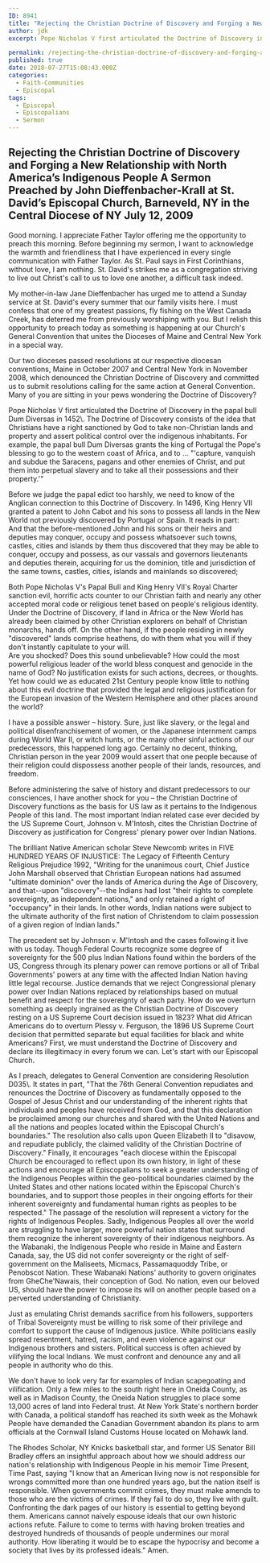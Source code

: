 ```yaml
---
ID: 8941
title: "Rejecting the Christian Doctrine of Discovery and Forging a New Relationship with North America’s Indigenous People"
author: jdk
excerpt: Pope Nicholas V first articulated the Doctrine of Discovery in the papal bull Dum Diversas in 1452. The Doctrine of Discovery consists of the idea that Christians have a right sanctioned by God to take non-Christian lands and property and assert political control over the indigenous inhabitants.

permalink: /rejecting-the-christian-doctrine-of-discovery-and-forging-a-new-relationship-with-north-americas-indigenous-people/
published: true
date: 2018-07-27T15:08:43.000Z
categories:
  - Faith-Communities
  - Episcopal
tags:
  - Episcopal
  - Episcopalians
  - Sermon
---
```

## **Rejecting the Christian Doctrine of Discovery and Forging a New Relationship with North America’s Indigenous People A Sermon Preached by John Dieffenbacher-Krall at St. David’s Episcopal Church, Barneveld, NY in the Central Diocese of NY July 12, 2009**



Good morning. I appreciate Father Taylor offering me the opportunity to preach this morning. Before beginning my sermon, I want to acknowledge the warmth and friendliness that I have experienced in every single communication with Father Taylor. As St. Paul says in First Corinthians, without love, I am nothing. St. David's strikes me as a congregation striving to live out Christ's call to us to love one another, a difficult task indeed.  

My mother-in-law Jane Dieffenbacher has urged me to attend a Sunday service at St. David's every summer that our family visits here. I must confess that one of my greatest passions, fly fishing on the West Canada Creek, has deterred me from previously worshiping with you. But I relish this opportunity to preach today as something is happening at our Church's General Convention that unites the Dioceses of Maine and Central New York in a special way.  

Our two dioceses passed resolutions at our respective diocesan conventions, Maine in October 2007 and Central New York in November 2008, which denounced the Christian Doctrine of Discovery and committed us to submit resolutions calling for the same action at General Convention. Many of you are sitting in your pews wondering the Doctrine of Discovery?  


Pope Nicholas V first articulated the Doctrine of Discovery in the papal bull Dum Diversas in 1452\\. The Doctrine of Discovery consists of the idea that Christians have a right sanctioned by God to take non-Christian lands and property and assert political control over the indigenous inhabitants. For example, the papal bull Dum Diversas grants the king of Portugal the Pope's blessing to go to the western coast of Africa, and to ... "'capture, vanquish and subdue the Saracens, pagans and other enemies of Christ, and put them into perpetual slavery and to take all their possessions and their property.'"  

Before we judge the papal edict too harshly, we need to know of the Anglican connection to this Doctrine of Discovery. In 1496, King Henry VII granted a patent to John Cabot and his sons to possess all lands in the New World not previously discovered by Portugal or Spain. It reads in part:  
And that the before-mentioned John and his sons or their heirs and deputies may conquer, occupy and possess whatsoever such towns, castles, cities and islands by them thus discovered that they may be able to conquer, occupy and possess, as our vassals and governors lieutenants and deputies therein, acquiring for us the dominion, title and jurisdiction of the same towns, castles, cities, islands and mainlands so discovered;  

Both Pope Nicholas V's Papal Bull and King Henry VII's Royal Charter sanction evil, horrific acts counter to our Christian faith and nearly any other accepted moral code or religious tenet based on people's religious identity. Under the Doctrine of Discovery, if land in Africa or the New World has already been claimed by other Christian explorers on behalf of Christian monarchs, hands off. On the other hand, if the people residing in newly "discovered" lands comprise heathens, do with them what you will if they don't instantly capitulate to your will.  
Are you shocked? Does this sound unbelievable? How could the most powerful religious leader of the world bless conquest and genocide in the name of God? No justification exists for such actions, decrees, or thoughts. Yet how could we as educated 21st Century people know little to nothing about this evil doctrine that provided the legal and religious justification for the European invasion of the Western Hemisphere and other places around the world?  

I have a possible answer – history. Sure, just like slavery, or the legal and political disenfranchisement of women, or the Japanese internment camps during World War II, or witch hunts, or the many other sinful actions of our predecessors, this happened long ago. Certainly no decent, thinking, Christian person in the year 2009 would assert that one people because of their religion could dispossess another people of their lands, resources, and freedom.

Before administering the salve of history and distant predecessors to our consciences, I have another shock for you – the Christian Doctrine of Discovery functions as the basis for US law as it pertains to the Indigenous People of this land. The most important Indian related case ever decided by the US Supreme Court, Johnson v. M'Intosh, cites the Christian Doctrine of Discovery as justification for Congress' plenary power over Indian Nations.  

The brilliant Native American scholar Steve Newcomb writes in FIVE HUNDRED YEARS OF INJUSTICE: The Legacy of Fifteenth Century Religious Prejudice 1992, "Writing for the unanimous court, Chief Justice John Marshall observed that Christian European nations had assumed "ultimate dominion" over the lands of America during the Age of Discovery, and that--upon "discovery"--the Indians had lost "their rights to complete sovereignty, as independent nations," and only retained a right of "occupancy" in their lands. In other words, Indian nations were subject to the ultimate authority of the first nation of Christendom to claim possession of a given region of Indian lands."  

The precedent set by Johnson v. M'Intosh and the cases following it live with us today. Though Federal Courts recognize some degree of sovereignty for the 500 plus Indian Nations found within the borders of the US, Congress through its plenary power can remove portions or all of Tribal Governments' powers at any time with the affected Indian Nation having little legal recourse. Justice demands that we reject Congressional plenary power over Indian Nations replaced by relationships based on mutual benefit and respect for the sovereignty of each party. How do we overturn something as deeply ingrained as the Christian Doctrine of Discovery resting on a US Supreme Court decision issued in 1823? What did African Americans do to overturn Plessy v. Ferguson, the 1896 US Supreme Court decision that permitted separate but equal facilities for black and white Americans? First, we must understand the Doctrine of Discovery and declare its illegitimacy in every forum we can. Let's start with our Episcopal Church.  

As I preach, delegates to General Convention are considering Resolution D035\\. It states in part, "That the 76th General Convention repudiates and renounces the Doctrine of Discovery as fundamentally opposed to the Gospel of Jesus Christ and our understanding of the inherent rights that individuals and peoples have received from God, and that this declaration be proclaimed among our churches and shared with the United Nations and all the nations and peoples located within the Episcopal Church's boundaries." The resolution also calls upon Queen Elizabeth II to "disavow, and repudiate publicly, the claimed validity of the Christian Doctrine of Discovery." Finally, it encourages "each diocese within the Episcopal Church be encouraged to reflect upon its own history, in light of these actions and encourage all Episcopalians to seek a greater understanding of the Indigenous Peoples within the geo-political boundaries claimed by the United States and other nations located within the Episcopal Church's boundaries, and to support those peoples in their ongoing efforts for their inherent sovereignty and fundamental human rights as peoples to be respected." The passage of the resolution will represent a victory for the rights of Indigenous Peoples. Sadly, Indigenous Peoples all over the world are struggling to have larger, more powerful nation states that surround them recognize the inherent sovereignty of their indigenous neighbors. As the Wabanaki, the Indigenous People who reside in Maine and Eastern Canada, say, the US did not confer sovereignty or the right of self-government on the Maliseets, Micmacs, Passamaquoddy Tribe, or Penobscot Nation. These Wabanaki Nations' authority to govern originates from GheChe'Nawais, their conception of God. No nation, even our beloved US, should have the power to impose its will on another people based on a perverted understanding of Christianity.  

Just as emulating Christ demands sacrifice from his followers, supporters of Tribal Sovereignty must be willing to risk some of their privilege and comfort to support the cause of Indigenous justice. White politicians easily spread resentment, hatred, racism, and even violence against our Indigenous brothers and sisters. Political success is often achieved by vilifying the local Indians. We must confront and denounce any and all people in authority who do this.  

We don't have to look very far for examples of Indian scapegoating and vilification. Only a few miles to the south right here in Oneida County, as well as in Madison County, the Oneida Nation struggles to place some 13,000 acres of land into Federal trust. At New York State's northern border with Canada, a political standoff has reached its sixth week as the Mohawk People have demanded the Canadian Government abandon its plans to arm officials at the Cornwall Island Customs House located on Mohawk land.  

The Rhodes Scholar, NY Knicks basketball star, and former US Senator Bill Bradley offers an insightful approach about how we should address our nation's relationship with Indigenous People in his memoir Time Present, Time Past, saying "I know that an American living now is not responsible for wrongs committed more than one hundred years ago, but the nation itself is responsible. When governments commit crimes, they must make amends to those who are the victims of crimes. If they fail to do so, they live with guilt. Confronting the dark pages of our history is essential to getting beyond them. Americans cannot naively espouse ideals that our own historic actions refute. Failure to come to terms with having broken treaties and destroyed hundreds of thousands of people undermines our moral authority. How liberating it would be to escape the hypocrisy and become a society that lives by its professed ideals." Amen.
